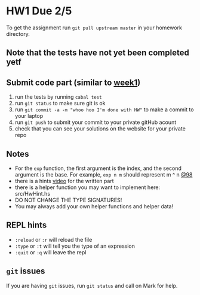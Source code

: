 # HW1 Due 2/5

To get the assignment run ```git pull upstream master``` in your homework directory.

## Note that the tests have not yet been completed yetf

## Submit code part (similar to [week1](../week1))
1. run the tests by running ```cabal test``` 
1. run ```git status``` to make sure git is ok
1. run ```git commit -a -m "whoo hoo I'm done with HW"``` to make a commit to your laptop
1. run ```git push``` to submit your commit to your private gitHub acount
1. check that you can see your solutions on the website for your private repo

## Notes
* For the `exp` function, the first argument is the index, and the second argument is the base. For example, `exp n m` should represent m ^ n [@98](https://piazza.com/class/jr9fgrf7efv7j0?cid=98)
* there is a hints [video](https://www.youtube.com/watch?v=EsR8xLJOEn4) for the written part
* there is a helper function you may want to implement here: src/HwHint.hs
* DO NOT CHANGE THE TYPE SIGNATURES!
* You may always add your own helper functions and helper data!

## REPL hints
* `:reload` or `:r` will reload the file
* `:type` or `:t` will tell you the type of an expression
* `:quit` or `:q` will leave the repl

## ```git``` issues
If you are having ```git``` issues, run ```git status``` and call on Mark for help.
